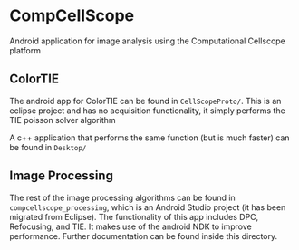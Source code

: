 CompCellScope
=============
Android application for image analysis using the Computational Cellscope platform

ColorTIE
--------

The android app for ColorTIE can be found in `CellScopeProto/`.  This is an eclipse project and has no acquisition functionality, it simply performs the TIE poisson solver algorithm

A c++ application that performs the same function (but is much faster) can be found in `Desktop/`

Image Processing
----------------

The rest of the image processing algorithms can be found in `compcellscope_processing`, which is an Android Studio project (it has been migrated from Eclipse).  The functionality of this app includes DPC, Refocusing, and TIE.  It makes use of the android NDK to improve performance.  Further documentation can be found inside this directory.



